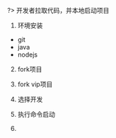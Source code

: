 ?> 开发者拉取代码，并本地启动项目

1. 环境安装

- git
- java
- nodejs

2. fork项目

3. fork vip项目

4. 选择开发

5. 执行命令启动

6. 
